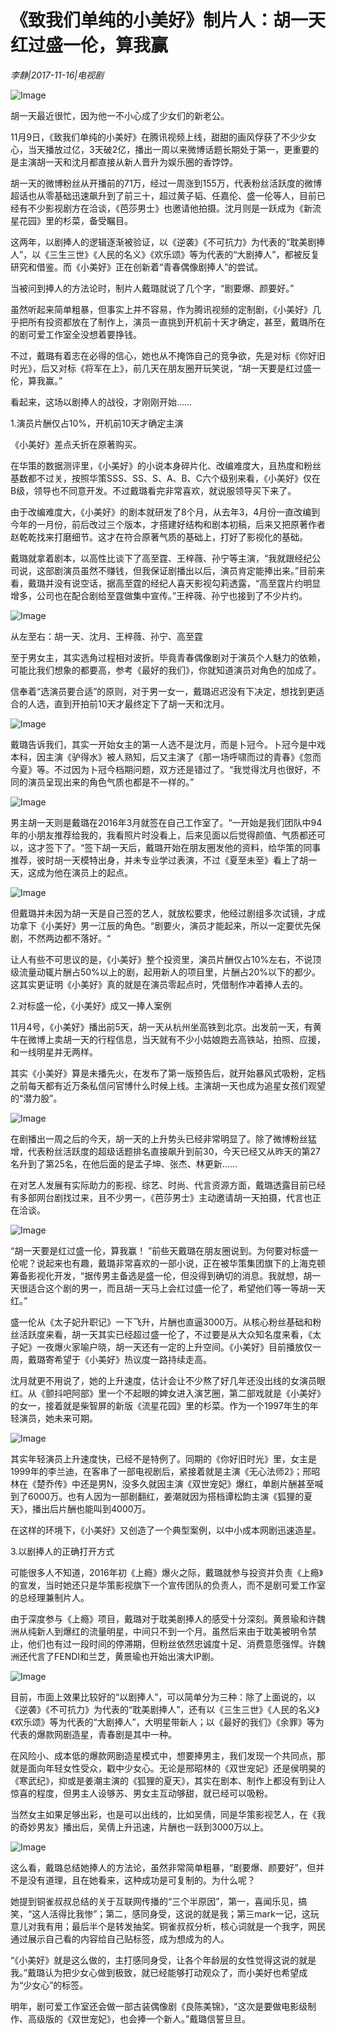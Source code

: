 # 《致我们单纯的小美好》制片人：胡一天红过盛一伦，算我赢

*李静|2017-11-16|电视剧*

![Image](http://p2.pstatp.com/large/5e83000040dbac9232ec)

胡一天最近很忙，因为他一不小心成了少女们的新老公。

11月9日，《致我们单纯的小美好》在腾讯视频上线，甜甜的画风俘获了不少少女心，当天播放过亿，3天破2亿，播出一周以来微博话题长期处于第一，更重要的是主演胡一天和沈月都直接从新人晋升为娱乐圈的香饽饽。

胡一天的微博粉丝从开播前的71万，经过一周涨到155万，代表粉丝活跃度的微博超话也从零基础迅速飙升到了前三十，超过黄子韬、任嘉伦、盛一伦等人，目前已经有不少影视剧方在洽谈，《芭莎男士》也邀请他拍摄。沈月则是一跃成为《新流星花园》里的杉菜，备受瞩目。

这两年，以剧捧人的逻辑逐渐被验证，以《逆袭》《不可抗力》为代表的“耽美剧捧人”，以《三生三世》《人民的名义》《欢乐颂》等为代表的“大剧捧人”，都被反复研究和借鉴。而《小美好》正在创新着“青春偶像剧捧人”的尝试。

当被问到捧人的方法论时，制片人戴璐就说了几个字，“剧要爆、颜要好。”

虽然听起来简单粗暴，但事实上并不容易，作为腾讯视频的定制剧，《小美好》几乎把所有投资都放在了制作上，演员一直挑到开机前十天才确定，甚至，戴璐所在的剧可爱工作室全没想着要挣钱。

不过，戴璐有着志在必得的信心，她也从不掩饰自己的竞争欲，先是对标《你好旧时光》，后又对标《将军在上》，前几天在朋友圈开玩笑说，“胡一天要是红过盛一伦，算我赢。”

看起来，这场以剧捧人的战役，才刚刚开始……

1.演员片酬仅占10%，开机前10天才确定主演

《小美好》差点夭折在原著购买。

在华策的数据测评里，《小美好》的小说本身碎片化、改编难度大，且热度和粉丝基数都不过关，按照华策SSS、SS、S、A、B、C六个级别来看，《小美好》仅在B级，领导也不同意开发。不过戴璐看完非常喜欢，就说服领导买下来了。

由于改编难度大，《小美好》的剧本就研发了8个月，从去年3，4月份一直改编到今年的一月份，前后改过三个版本，才搭建好结构和剧本初稿，后来又把原著作者赵乾乾找来打磨细节。这才在符合原著气质的基础上，打好了影视化的基础。

戴璐就拿着剧本，以高性比谈下了高至霆、王梓薇、孙宁等主演，“我就跟经纪公司说，这部剧演员虽然不赚钱，但我保证剧播出以后，演员肯定能捧出来。”目前来看，戴璐并没有说空话，据高至霆的经纪人喜天影视勾莉透露，“高至霆片约明显增多，公司也在配合剧给至霆做集中宣传。”王梓薇、孙宁也接到了不少片约。

![Image](http://p2.pstatp.com/large/5e7d0001353b023f0ca9)

从左至右：胡一天、沈月、王梓薇、孙宁、高至霆

至于男女主，其实选角过程相对波折。毕竟青春偶像剧对于演员个人魅力的依赖，可能比我们想象的都要高，参考《最好的我们》，你就知道演员对角色的加成了。

信奉着“选演员要合适”的原则，对于男一女一，戴璐迟迟没有下决定，想找到更适合的人选，直到开拍前10天才最终定下了胡一天和沈月。

![Image](http://p2.pstatp.com/large/5e7d00013539480efd12)

戴璐告诉我们，其实一开始女主的第一人选不是沈月，而是卜冠今。卜冠今是中戏本科，因主演《驴得水》被人熟知，后又主演了《那一场呼啸而过的青春》《忽而今夏》等。不过因为卜冠今档期问题，双方还是错过了。“我觉得沈月也很好，不同的演员呈现出来的角色气质也都是不一样的。”

![Image](http://p2.pstatp.com/large/5e7800029f4098bd5d9a)

男主胡一天则是戴璐在2016年3月就签在自己工作室了。“一开始是我们团队中94年的小朋友推荐给我的，我看照片时没看上，后来见面以后觉得颜值、气质都还可以，这才签下了。“签下胡一天后，戴璐开始在朋友圈发他的资料，给华策的同事推荐，彼时胡一天模特出身，并未专业学过表演，不过《夏至未至》看上了胡一天，这成为他在演员上的起点。

![Image](http://p2.pstatp.com/large/5e7b00025fd0489425ef)

但戴璐并未因为胡一天是自己签的艺人，就放松要求，他经过剧组多次试镜，才成功拿下《小美好》男一江辰的角色。“剧要火，演员才能起来，所以一定要优先保剧，不然两边都不落好。“

让人有些不可思议的是，《小美好》整个投资里，演员片酬仅占10%左右，不说顶级流量动辄片酬占50%以上的剧，起用新人的项目里，片酬占20%以下的都少。这其实更证明《小美好》真的就是在演员零起点时，凭借制作冲着捧人去的。

2.对标盛一伦，《小美好》成又一捧人案例

11月4号，《小美好》播出前5天，胡一天从杭州坐高铁到北京。出发前一天，有黄牛在微博上卖胡一天的行程信息，当天就有不少小姑娘跑去高铁站，拍照、应援，和一线明星并无两样。

其实《小美好》算是未播先火，在发布了第一版预告后，就开始暴风式吸粉，定档之前每天都有近万条私信问官博什么时候上线。主演胡一天也成为追星女孩们观望的“潜力股”。

![Image](http://p1.pstatp.com/large/5e7c0001faa93ce01bf0)

在剧播出一周之后的今天，胡一天的上升势头已经非常明显了。除了微博粉丝猛增，代表粉丝活跃度的超级话题排名直接飙升到前30，今天已经又从昨天的第27名升到了第25名，在他后面的是孟子坤、张杰、林更新……

在对艺人发展有实际助力的影视、综艺、时尚、代言资源方面，戴璐透露目前已经有多部网台剧找过来，且不少男一，《芭莎男士》主动邀请胡一天拍摄，代言也正在洽谈。

![Image](http://p1.pstatp.com/large/5e8100003beacd5b7a4f)

“胡一天要是红过盛一伦，算我赢！ ”前些天戴璐在朋友圈说到。为何要对标盛一伦呢？说起来也有趣，戴璐非常喜欢的一部小说，正在被华策集团旗下的上海克顿筹备影视化开发，“据传男主备选是盛一伦，但没得到确切的消息。我就想，胡一天很适合这个剧的男一，而且胡一天马上会红过盛一伦了，希望他们等一等胡一天红。”

盛一伦从《太子妃升职记》一下飞升，片酬也直逼3000万。从核心粉丝基础和粉丝活跃度来看，胡一天其实已经超过盛一伦了，不过要是从大众知名度来看，《太子妃》一夜爆火家喻户晓，胡一天还有一定的上升空间。《小美好》目前播放仅一周，戴璐寄希望于《小美好》热议度一路持续走高。

沈月就更不用说了，她的上升速度，估计会让不少熬了好几年还没出线的女演员眼红。从《颤抖吧阿部》里一个不起眼的婢女进入演艺圈，第二部戏就是《小美好》的女一，接着就是柴智屏的新版《流星花园》里的杉菜。作为一个1997年生的年轻演员，她未来可期。

![Image](http://p3.pstatp.com/large/5e7800029f49f483546d)

其实年轻演员上升速度快，已经不是特例了。同期的《你好旧时光》里，女主是1999年的李兰迪，在客串了一部电视剧后，紧接着就是主演《无心法师2》；邢昭林在《楚乔传》中还是男N，没多久就因主演《双世宠妃》爆红，单剧片酬甚至喊到了6000万。也有人因为一部剧翻红，姜潮就因为搭档谭松韵主演《狐狸的夏天》，播出后片酬也能叫到4000万。

在这样的环境下，《小美好》又创造了一个典型案例，以中小成本网剧迅速造星。

3.以剧捧人的正确打开方式

可能很多人不知道，2016年初《上瘾》爆火之际，戴璐就参与投资并负责《上瘾》的宣发，当时她还只是华策影视旗下一个宣传团队的负责人，而不是剧可爱工作室的总经理兼制片人。

由于深度参与《上瘾》项目，戴璐对于耽美剧捧人的感受十分深刻。黄景瑜和许魏洲从纯新人到爆红的流量明星，中间只不到一个月。虽然后来由于耽美被明令禁止，他们也有过一段时间的停滞期，但粉丝依然忠诚度十足、消费意愿强悍。许魏洲还代言了FENDI和兰芝，黄景瑜也开始出演大IP剧。

![Image](http://p3.pstatp.com/large/5e7a000291587a185b51)

目前，市面上效果比较好的“以剧捧人”，可以简单分为三种：除了上面说的，以《逆袭》《不可抗力》为代表的“耽美剧捧人”，还有以《三生三世》《人民的名义》《欢乐颂》等为代表的“大剧捧人”，大明星带新人；以《最好的我们》《余罪》等为代表的爆款网剧造星，青春剧是其中一种。

在风险小、成本低的爆款网剧造星模式中，想要捧男主，我们发现一个共同点，那就是面向年轻女性受众，戳中少女心。无论是邢昭林的《双世宠妃》还是侯明昊的《寒武纪》，抑或是姜潮主演的《狐狸的夏天》，其实在剧本、制作上都没有到让人惊喜的程度，但男主人设够苏、男女主互动够甜，就已经可以吸粉。

当然女主如果足够出彩，也是可以出线的，比如吴倩，同是华策影视艺人，在《我的奇妙男友》播出后，吴倩上升迅速，片酬也一跃到3000万以上。

![Image](http://p3.pstatp.com/large/5e83000040da23ad0141)

这么看，戴璐总结她捧人的方法论，虽然非常简单粗暴，“剧要爆、颜要好”，但并不是没有道理，且在她看来，这种成功是可复制的。为什么呢？

她提到铜雀叔叔总结的关于互联网传播的“三个半原因”，第一，喜闻乐见，搞笑，“这人活得比我惨”；第二，感同身受，这说的就是我；第三mark一记，这玩意儿对我有用；最后半个是转发抽奖。铜雀叔叔分析，核心词就是一个我字，网民通过展示自己看的内容给自己贴标签，成为想成为的人。

“《小美好》就是这么做的，主打感同身受，让各个年龄层的女性觉得这说的就是我。”戴璐认为把少女心做到极致，就已经能够打动观众了，而小美好也希望成为“少女心”的标签。

明年，剧可爱工作室还会做一部古装偶像剧《良陈美锦》，“这次是要做电影级制作、高级版的《双世宠妃》，也会捧一个新人。”戴璐信誓旦旦。

